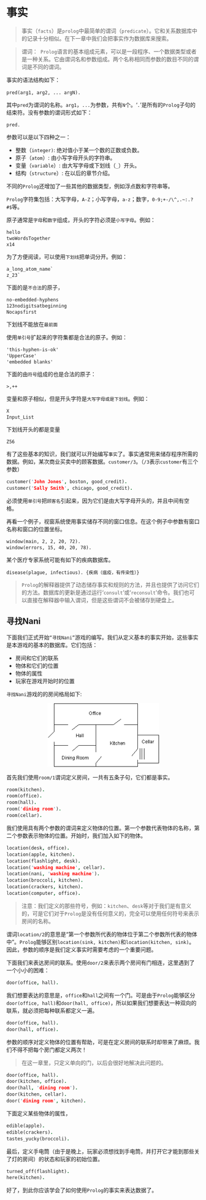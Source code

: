 # 事实
> 事实（`facts`）是`prolog`中最简单的谓词（`predicate`）。它和关系数据库中的记录十分相似。在下一章中我们会把事实作为数据库来搜索。

> 谓词：` Prolog`语言的基本组成元素，可以是一段程序、一个数据类型或者是一种关系。它由谓词名和参数组成。两个名称相同而参数的数目不同的谓词是不同的谓词。

事实的语法结构如下：

`pred(arg1, arg2, ... argN).`

其中`pred`为谓词的名称。`arg1`，`...`为参数，共有`N`个。‘`.`’是所有的`Prolog`子句的结束符。没有参数的谓词形式如下：
```
pred.
```
参数可以是以下四种之一：

- 整数（`integer)`: 绝对值小于某一个数的正数或负数。
- 原子（`atom`）: 由小写字母开头的字符串。
- 变量（`variable`）: 由大写字母或下划线（`_`）开头。
- 结构（`structure`）: 在以后的章节介绍。

不同的`Prolog`还增加了一些其他的数据类型，例如浮点数和字符串等。

`Prolog`字符集包括：大写字母，`A-Z`；小写字母，`a-z`；数字，`0-9;+-/\^,.~:.?#$`等。

原子通常是`字母`和`数字`组成，开头的字符必须是`小写字母`。例如：
```
hello 
twoWordsTogether 
x14 
```
为了方便阅读，可以使用`下划线`把单词分开。例如：
```
a_long_atom_name`
z_23`
```
下面的是`不合法`的原子，
```
no-embedded-hyphens 
123nodigitsatbeginning 
Nocapsfirst 
```
下划线不能放在`最前面`

使用`单引号`扩起来的字符集都是合法的原子。例如：
```
'this-hyphen-is-ok'
'UpperCase'
'embedded blanks'
```
下面的由`符号`组成的也是合法的原子：
```
>,++
```
变量和原子相似，但是开头字符是`大写字母或是下划线`。例如：
```
X 
Input_List
```
下划线开头的都是变量
```
Z56 
```
有了这些基本的知识，我们就可以开始编写`事实`了。事实通常用来储存程序所需的数据。例如，某次商业买卖中的顾客数据。`customer/3`。（`/3`表示`customer`有三个参数）
```prolog
customer('John Jones', boston, good_credit). 
customer('Sally Smith', chicago, good_credit).
```
必须使用`单引号`把`顾客名`引起来，因为它们是由大写字母开头的，并且中间有空格。

再看一个例子，视窗系统使用事实储存不同的窗口信息。在这个例子中参数有窗口名称和窗口的位置坐标。
```
window(main, 2, 2, 20, 72). 
window(errors, 15, 40, 20, 78). 
```
某个医疗专家系统可能有如下的疾病数据库。
```
disease(plague, infectious). {疾病（瘟疫，有传染性）}
```

> `Prolog`的解释器提供了动态储存事实和规则的方法，并且也提供了访问它们的方法。数据库的更新是通过运行‘`consult`’或‘`reconsult`’命令。我们也可以直接在解释器中输入谓词，但是这些谓词不会被储存到硬盘上。 

## 寻找**Nani**

下面我们正式开始`“寻找Nani”`游戏的编写。我们从定义基本的事实开始，这些事实是本游戏的基本的数据库。它们包括：

- 房间和它们的联系
- 物体和它们的位置
- 物体的属性
- 玩家在游戏开始时的位置

`寻找Nani`游戏的的房间格局如下:
<div align=center style="align:center">
    <img src="./img/c3i1.png"/>
</div>

首先我们使用`room/1`谓词定义房间，一共有五条子句，它们都是事实。
```prolog
room(kitchen). 
room(office). 
room(hall). 
room('dining room'). 
room(cellar). 
```
我们使用具有两个参数的谓词来定义物体的位置。第一个参数代表物体的名称，第二个参数表示物体的位置。开始时，我们加入如下的物体。
```prolog
location(desk, office).
location(apple, kitchen).
location(flashlight, desk).
location('washing machine', cellar). 
location(nani, 'washing machine').
location(broccoli, kitchen). 
location(crackers, kitchen).
location(computer, office).
```

> 注意：我们定义的那些符号，例如：`kitchen`、`desk`等对于我们是有意义的，可是它们对于`Prolog`是没有任何意义的，完全可以使用任何符号来表示房间的名称。

谓词`location/2`的意思是“第一个参数所代表的物体位于第二个参数所代表的物体中”。`Prolog`能够区别`location(sink, kitchen)`和`location(kitchen, sink)`。因此，参数的顺序是我们定义事实时需要考虑的一个重要问题。

下面我们来表达房间的联系。使用`door/2`来表示两个房间有门相连，这里遇到了一个小小的困难：
```prolog
door(office, hall).
```
我们想要表达的意思是，`office`和`hall`之间有一个门。可是由于`Prolog`能够区分`door(office, hall)`和`door(hall, office)`，所以如果我们想要表达一种双向的联系，就必须把每种联系都定义一遍。
```prolog
door(office, hall). 
door(hall, office). 
```
参数的顺序对定义物体的位置有帮助，可是在定义房间的联系时却带来了麻烦。我们不得不把每个房门都定义两次！

> 在这一章里，只定义单向的门，以后会很好地解决此问题的。

```prolog
door(office, hall). 
door(kitchen, office).
door(hall, 'dining room'). 
door(kitchen, cellar).
door('dining room', kitchen).
```
下面定义某些物体的属性，
```prolog
edible(apple). 
edible(crackers). 
tastes_yucky(broccoli). 
```
最后，定义手电筒（由于是晚上，玩家必须想找到手电筒，并打开它才能到那些关了灯的房间）的状态和玩家的初始位置。
```prolog
turned_off(flashlight).
here(kitchen).
```
好了，到此你应该学会了如何使用`Prolog`的事实来表达数据了。